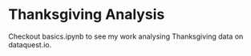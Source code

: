 # Thanksgiving Analysis
Checkout basics.ipynb to see my work analysing Thanksgiving data on dataquest.io.
